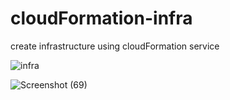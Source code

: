 # cloudFormation-infra

create infrastructure using cloudFormation service



![infra](https://user-images.githubusercontent.com/65504920/182569226-06cdfae9-6c01-4a1d-961f-3d790120de9a.png)


![Screenshot (69)](https://user-images.githubusercontent.com/65504920/182569328-09591921-874e-4046-b345-f67e1184301b.png)
